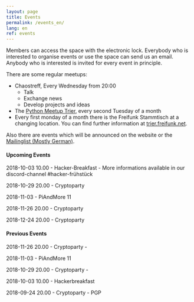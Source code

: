 ```yaml
---
layout: page
title: Events
permalink: /events_en/
lang: en
ref: events
---
```


Members can access the space with the electronic lock.
Everybody who is interested to organise events or use the space can send us an email. Anybody who is interested is invited for every event in principle.

There are some regular meetups:

  - Chaostreff, Every Wednesday from 20:00
    - Talk
    - Exchange news
    - Develop projects and ideas
  - The [Python Meetup Trier](http://www.meetup.com/de-DE/PythonTrier/), every second Tuesday of a month
  - Every first monday of a month there is the Freifunk Stammtisch at a changing location. You can find further information at [trier.freifunk.net](https://trier.freifunk.net/).

Also there are events which will be announced on the website or the [Mailinglist (Mostly German)](https://mailings.brandin.de/listinfo/public).



#### Upcoming Events

<p class="upcoming-events"></p>

2018-10-03 10.00 - Hacker-Breakfast - More informations available in our discord-channel #hacker-frühstück

2018-10-29 20.00 - Cryptoparty

2018-11-03       - PiAndMore 11

2018-11-26 20.00 - Cryptoparty

2018-12-24 20.00 - Cryptoparty

#### Previous Events

<p class="previous-events"></p>

2018-11-26 20.00 - Cryptoparty -

2018-11-03       - PiAndMore 11

2018-10-29 20.00 - Cryptoparty - 

2018-10-03 10.00 - Hackerbreakfast

2018-09-24 20.00 - Cryptoparty - PGP


<script src="https://cdn.jsdelivr.net/momentjs/2.10.6/moment-with-locales.min.js"></script>
<script src="https://code.jquery.com/jquery-2.2.4.js"></script>
<script src="/js/events.js"></script>
